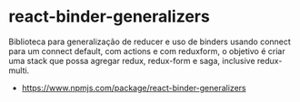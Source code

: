 # react-binder-generalizers
Biblioteca para generalização de reducer e uso de binders usando connect para um connect default, com actions e com reduxform, o objetivo é criar uma stack que possa agregar redux, redux-form e saga, inclusive redux-multi.

* https://www.npmjs.com/package/react-binder-generalizers
